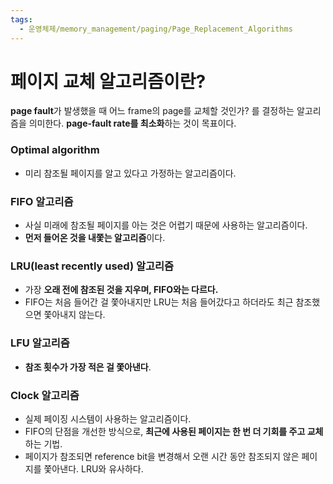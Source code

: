 ```yaml
---
tags:
  - 운영체제/memory_management/paging/Page_Replacement_Algorithms
---
```


# 페이지 교체 알고리즘이란?
**page fault**가 발생했을 때 어느 frame의 page를 교체할 것인가? 를 결정하는 알고리즘을 의미한다. **page-fault rate를 최소화**하는 것이 목표이다.

### Optimal algorithm
- 미리 참조될 페이지를 알고 있다고 가정하는 알고리즘이다.

### FIFO 알고리즘
- 사실 미래에 참조될 페이지를 아는 것은 어렵기 때문에 사용하는 알고리즘이다.
- **먼저 들어온 것을 내쫓는 알고리즘**이다.

### LRU(least recently used) 알고리즘

- 가장 **오래 전에 참조된 것을 지우며, FIFO와는 다르다.**
- FIFO는 처음 들어간 걸 쫓아내지만 LRU는 처음 들어갔다고 하더라도 최근 참조했으면 쫓아내지 않는다.

### LFU 알고리즘
- **참조 횟수가 가장 적은 걸 쫓아낸다**.

### Clock 알고리즘
- 실제 페이징 시스템이 사용하는 알고리즘이다.
- FIFO의 단점을 개선한 방식으로, **최근에 사용된 페이지는 한 번 더 기회를 주고 교체**하는 기법.
- 페이지가 참조되면 reference bit을 변경해서 오랜 시간 동안 참조되지 않은 페이지를 쫓아낸다. LRU와 유사하다.